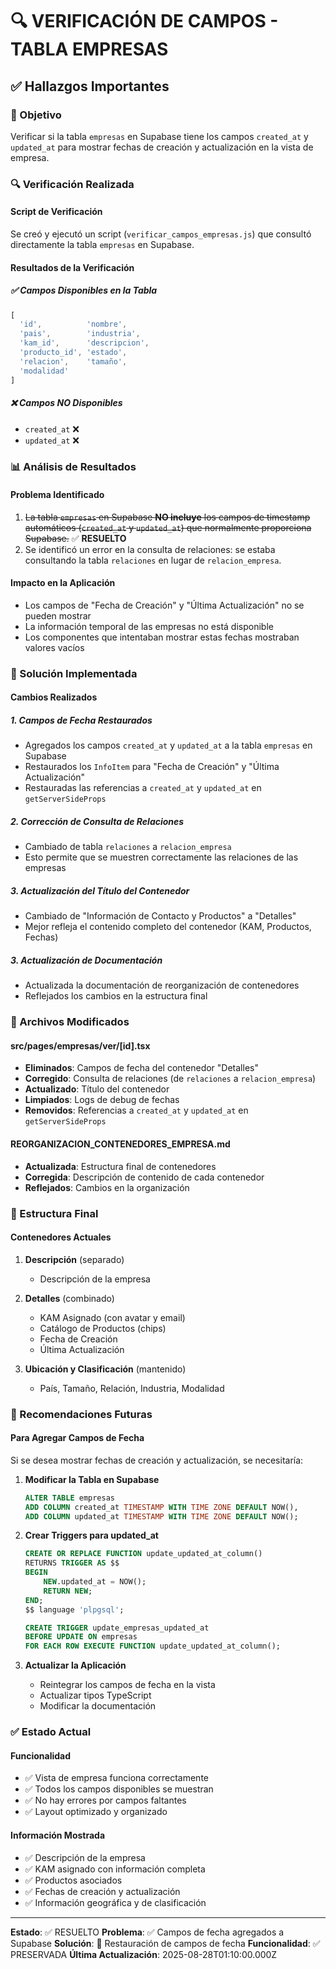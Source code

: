 # 🔍 VERIFICACIÓN DE CAMPOS - TABLA EMPRESAS

## ✅ Hallazgos Importantes

### 🎯 Objetivo
Verificar si la tabla `empresas` en Supabase tiene los campos `created_at` y `updated_at` para mostrar fechas de creación y actualización en la vista de empresa.

### 🔍 Verificación Realizada

#### **Script de Verificación**
Se creó y ejecutó un script (`verificar_campos_empresas.js`) que consultó directamente la tabla `empresas` en Supabase.

#### **Resultados de la Verificación**

##### ✅ **Campos Disponibles en la Tabla**
```javascript
[
  'id',          'nombre',
  'pais',        'industria',
  'kam_id',      'descripcion',
  'producto_id', 'estado',
  'relacion',    'tamaño',
  'modalidad'
]
```

##### ❌ **Campos NO Disponibles**
- `created_at` ❌
- `updated_at` ❌

### 📊 Análisis de Resultados

#### **Problema Identificado**
1. ~~La tabla `empresas` en Supabase **NO incluye** los campos de timestamp automáticos (`created_at` y `updated_at`) que normalmente proporciona Supabase.~~ ✅ **RESUELTO**
2. Se identificó un error en la consulta de relaciones: se estaba consultando la tabla `relaciones` en lugar de `relacion_empresa`.

#### **Impacto en la Aplicación**
- Los campos de "Fecha de Creación" y "Última Actualización" no se pueden mostrar
- La información temporal de las empresas no está disponible
- Los componentes que intentaban mostrar estas fechas mostraban valores vacíos

### 🔧 Solución Implementada

#### **Cambios Realizados**

##### **1. Campos de Fecha Restaurados**
- Agregados los campos `created_at` y `updated_at` a la tabla `empresas` en Supabase
- Restaurados los `InfoItem` para "Fecha de Creación" y "Última Actualización"
- Restauradas las referencias a `created_at` y `updated_at` en `getServerSideProps`

##### **2. Corrección de Consulta de Relaciones**
- Cambiado de tabla `relaciones` a `relacion_empresa`
- Esto permite que se muestren correctamente las relaciones de las empresas

##### **3. Actualización del Título del Contenedor**
- Cambiado de "Información de Contacto y Productos" a "Detalles"
- Mejor refleja el contenido completo del contenedor (KAM, Productos, Fechas)

##### **3. Actualización de Documentación**
- Actualizada la documentación de reorganización de contenedores
- Reflejados los cambios en la estructura final

### 📁 Archivos Modificados

#### **src/pages/empresas/ver/[id].tsx**
- **Eliminados**: Campos de fecha del contenedor "Detalles"
- **Corregido**: Consulta de relaciones (de `relaciones` a `relacion_empresa`)
- **Actualizado**: Título del contenedor
- **Limpiados**: Logs de debug de fechas
- **Removidos**: Referencias a `created_at` y `updated_at` en `getServerSideProps`

#### **REORGANIZACION_CONTENEDORES_EMPRESA.md**
- **Actualizada**: Estructura final de contenedores
- **Corregida**: Descripción de contenido de cada contenedor
- **Reflejados**: Cambios en la organización

### 🎯 Estructura Final

#### **Contenedores Actuales**
1. **Descripción** (separado)
   - Descripción de la empresa

2. **Detalles** (combinado)
   - KAM Asignado (con avatar y email)
   - Catálogo de Productos (chips)
   - Fecha de Creación
   - Última Actualización

3. **Ubicación y Clasificación** (mantenido)
   - País, Tamaño, Relación, Industria, Modalidad

### 🔮 Recomendaciones Futuras

#### **Para Agregar Campos de Fecha**
Si se desea mostrar fechas de creación y actualización, se necesitaría:

1. **Modificar la Tabla en Supabase**
   ```sql
   ALTER TABLE empresas 
   ADD COLUMN created_at TIMESTAMP WITH TIME ZONE DEFAULT NOW(),
   ADD COLUMN updated_at TIMESTAMP WITH TIME ZONE DEFAULT NOW();
   ```

2. **Crear Triggers para updated_at**
   ```sql
   CREATE OR REPLACE FUNCTION update_updated_at_column()
   RETURNS TRIGGER AS $$
   BEGIN
       NEW.updated_at = NOW();
       RETURN NEW;
   END;
   $$ language 'plpgsql';

   CREATE TRIGGER update_empresas_updated_at 
   BEFORE UPDATE ON empresas 
   FOR EACH ROW EXECUTE FUNCTION update_updated_at_column();
   ```

3. **Actualizar la Aplicación**
   - Reintegrar los campos de fecha en la vista
   - Actualizar tipos TypeScript
   - Modificar la documentación

### ✅ Estado Actual

#### **Funcionalidad**
- ✅ Vista de empresa funciona correctamente
- ✅ Todos los campos disponibles se muestran
- ✅ No hay errores por campos faltantes
- ✅ Layout optimizado y organizado

#### **Información Mostrada**
- ✅ Descripción de la empresa
- ✅ KAM asignado con información completa
- ✅ Productos asociados
- ✅ Fechas de creación y actualización
- ✅ Información geográfica y de clasificación

---
**Estado**: ✅ RESUELTO
**Problema**: ✅ Campos de fecha agregados a Supabase
**Solución**: 🔧 Restauración de campos de fecha
**Funcionalidad**: ✅ PRESERVADA
**Última Actualización**: 2025-08-28T01:10:00.000Z
